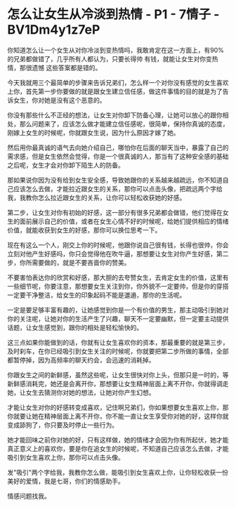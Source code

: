 # 怎么让女生从冷淡到热情 - P1 - 7情子 - BV1Dm4y1z7eP

你知道怎么让一个女生从对你冷淡到变热情吗，我敢肯定在这一方面上，有90%的兄弟都做错了，几乎所有人都认为，只要长得帅 有钱，就能让女生对你变热情，那很遗憾 这些答案都是错的。

今天我就用三个最简单的步骤来告诉兄弟们，怎么样一个对你没有感觉的女生喜欢上你，首先第一步你要做的就是跟女生建立信任感，做这件事情的目的就是为了告诉女生，你对她是没有这个恶意的。

你没有那些什么不正经的想法，让女生对你卸下防备心理，让她可以放心的跟你相处，那么问题来了，应该怎么做才能建立信任感呢，很简单，保持你真诚的态度，刚嫁上女生的时候呢，你就跟女生说，因为什么原因才嫁了她。

然后用你最真诚的语气去向她介绍自己，哪怕你在后面的聊天当中，暴露了自己的需求感，但是女生依然会觉得，你是一个很真诚的人，那当有了这种安全感的基础之后呢，女生才会对你卸下陌生人的防备。

那如果说你因为没有给到女生安全感，导致她跟你的关系越来越疏远，你不知道自己应该怎么去做，才能拉近跟女生的关系，那你可以点击头像，把疏远两个字给我，我教你怎么拉近跟女生的关系，让你可以轻松收获她的好感。

第二步，让女生对你有初始的好感，这一部分有很多兄弟都会做错，他们觉得在女生的面前展示自己的价值，或者在女生心情不好的时候呢，给她们提供相应的情绪价值，就能收获到女生的好感，那你可以换位思考一下。

现在有这么一个人，刚交上你的时候呢，他跟你说自己很有钱，长得也很帅，你会立刻对他产生好感吗，你只会觉得他在吹牛逼，那想要让女生对你产生好感，第二步，你所需要做的，就是不要吝啬你的赞美。

不要害怕表达你的欣赏和好感，那大胆的去夸赞女生，去肯定女生的价值，这里有一些细节呢，你要注意，那想要女生关注到你，你外貌不一定要帅，但是你的穿搭一定要干净整洁，给女生的印象起码不能是邋遢，那你的生活呢。

一定是要足够丰富有趣的，让她感觉到你是一个有价值的男生，那主动吸引到她对你的关注呢，让她对你的生活产生了兴趣，聊天不一定要幽默，但一定要主动提供话题，让女生感觉到，跟你的相处是轻松愉快的。

这三点如果你能做到的话，你就有让女生喜欢你的资本，那最重要的就是第三步，及时刹车，在你已经吸引到女生关注的时候呢，你就要把第二步所做的事情，全部都暂停掉，因为高频率的聊天约会，会迅速的消耗掉。

你跟女生之间的新鲜感，虽然这些呢，让女生很快对你上头，但那只是一时的，等新鲜感消耗完，她还是会离开你，那想要让女生精神层面上离不开你，你就得调走她，让女生去猜测你对她的想法，让她对你产生幻想。

才能让女生对你的好感转变成喜欢，记住啊兄弟们，你如果想要女生喜欢上你，那你就要让她在精神层面上离不开你，你不能一直让女生享受你对她的好，这样你就变成舔狗了，你只要及时停止一些行为。

她才能回味之前你对她的好，只有这样做，她的情绪才会因为你有所起伏，她才能真正意义上的喜欢你，要是你在追女生的时候呢，不知道自己应该怎么去做，才能吸引到女生喜欢上你，那你可以点击头像。

发"吸引"两个字给我，我教你怎么做，能吸引到女生喜欢上你，让你轻松收获一份美好的爱情，我是七哥，你们的情感助手。

情感问题找我。